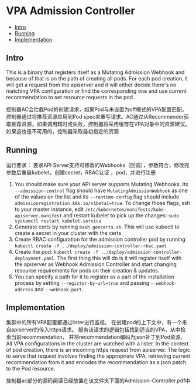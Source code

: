 # VPA Admission Controller

- [Intro](#intro)
- [Running](#running)
- [Implementation](#implmentation)

## Intro

This is a binary that registers itself as a Mutating Admission Webhook
and because of that is on the path of creating all pods.
For each pod creation, it will get a request from the apiserver and it will
either decide there's no matching VPA configuration or find the corresponding
one and use current recommendation to set resource requests in the pod.

控制器AC会拦截Pod的创建请求，如果Pod与未设置为off模式的VPA配置匹配，控制器通过将推荐资源应用到Pod spec来重写请求。AC通过从Recommender获取推荐资源，如果调用超时或失败，控制器将采用缓存在VPA对象中的资源建议。如果这也是不可用的，控制器采取最初指定的资源

## Running
运行要求：
要求API Server支持可修改的Webhooks（回调），参数符合，修改完参数后重启kubelet。创建secret，RBAC认证
，pod，并进行注册
1. You should make sure your API server supports Mutating Webhooks.
Its `--admission-control` flag should have `MutatingAdmissionWebhook` as one of
the values on the list and its `--runtime-config` flag should include
`admissionregistration.k8s.io/v1beta1=true`.
To change those flags, ssh to your master instance, edit
`/etc/kubernetes/manifests/kube-apiserver.manifest` and restart kubelet to pick
up the changes: ```sudo systemctl restart kubelet.service```
1. Generate certs by running `bash gencerts.sh`. This will use kubectl to create
   a secret in your cluster with the certs.
1. Create RBAC configuration for the admission controller pod by running
   `kubectl create -f ../deploy/admission-controller-rbac.yaml`
1. Create the pod:
   `kubectl create -f ../deploy/admission-controller-deployment.yaml`.
   The first thing this will do is it will register itself with the apiserver as
   Webhook Admission Controller and start changing resource requirements
   for pods on their creation & updates.
1. You can specify a path for it to register as a part of the installation process
   by setting `--register-by-url=true` and passing `--webhook-address` and `--webhook-port`.

## Implementation
集群中的所有VPA配置都通过lister进行监视。
在创建pod的上下文中，有一个来自apiserver的传入https请求。
服务该请求的逻辑包括找到适当的VPA，从中检索当前recommendation，
并将recommendation编码为json补丁到Pod资源。
All VPA configurations in the cluster are watched with a lister.
In the context of pod creation, there is an incoming https request from
apiserver.
The logic to serve that request involves finding the appropriate VPA, retrieving
current recommendation from it and encodes the recommendation as a json patch to
the Pod resource.

控制器ac部分的源码阅读已经放置在该文件夹下面的Admission-Controller.pdf中